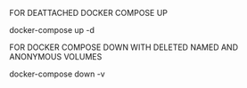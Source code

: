 FOR DEATTACHED DOCKER COMPOSE UP

docker-compose up -d

FOR DOCKER COMPOSE DOWN WITH DELETED NAMED AND ANONYMOUS VOLUMES

docker-compose down -v
